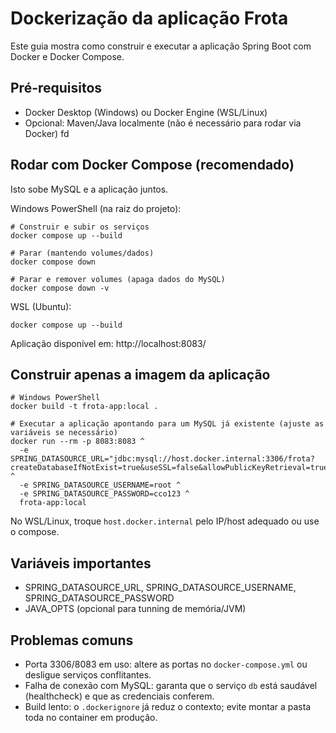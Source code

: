 # Dockerização da aplicação Frota

Este guia mostra como construir e executar a aplicação Spring Boot com Docker e Docker Compose.

## Pré-requisitos
- Docker Desktop (Windows) ou Docker Engine (WSL/Linux)
- Opcional: Maven/Java localmente (não é necessário para rodar via Docker) fd

## Rodar com Docker Compose (recomendado)

Isto sobe MySQL e a aplicação juntos.

Windows PowerShell (na raiz do projeto):

```
# Construir e subir os serviços
docker compose up --build

# Parar (mantendo volumes/dados)
docker compose down

# Parar e remover volumes (apaga dados do MySQL)
docker compose down -v
```

WSL (Ubuntu):

```
docker compose up --build
```

Aplicação disponível em: http://localhost:8083/

## Construir apenas a imagem da aplicação

```
# Windows PowerShell
docker build -t frota-app:local .

# Executar a aplicação apontando para um MySQL já existente (ajuste as variáveis se necessário)
docker run --rm -p 8083:8083 ^
  -e SPRING_DATASOURCE_URL="jdbc:mysql://host.docker.internal:3306/frota?createDatabaseIfNotExist=true&useSSL=false&allowPublicKeyRetrieval=true" ^
  -e SPRING_DATASOURCE_USERNAME=root ^
  -e SPRING_DATASOURCE_PASSWORD=cco123 ^
  frota-app:local
```

No WSL/Linux, troque `host.docker.internal` pelo IP/host adequado ou use o compose.

## Variáveis importantes
- SPRING_DATASOURCE_URL, SPRING_DATASOURCE_USERNAME, SPRING_DATASOURCE_PASSWORD
- JAVA_OPTS (opcional para tunning de memória/JVM)

## Problemas comuns
- Porta 3306/8083 em uso: altere as portas no `docker-compose.yml` ou desligue serviços conflitantes.
- Falha de conexão com MySQL: garanta que o serviço `db` está saudável (healthcheck) e que as credenciais conferem.
- Build lento: o `.dockerignore` já reduz o contexto; evite montar a pasta toda no container em produção.